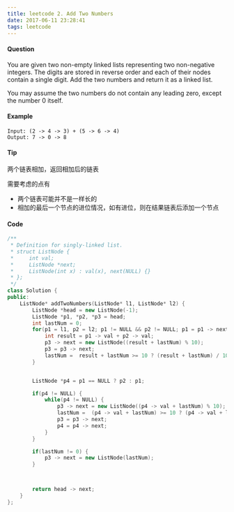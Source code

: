 ```yaml
---
title: leetcode 2. Add Two Numbers
date: 2017-06-11 23:28:41
tags: leetcode
---
```


#### Question

You are given two non-empty linked lists representing two non-negative integers. The digits are stored in reverse order and each of their nodes contain a single digit. Add the two numbers and return it as a linked list.

You may assume the two numbers do not contain any leading zero, except the number 0 itself.

#### Example

```
Input: (2 -> 4 -> 3) + (5 -> 6 -> 4)
Output: 7 -> 0 -> 8
```

#### Tip

两个链表相加，返回相加后的链表

需要考虑的点有

- 两个链表可能并不是一样长的
- 相加的最后一个节点的进位情况，如有进位，则在结果链表后添加一个节点

#### Code

```C++
/**
 * Definition for singly-linked list.
 * struct ListNode {
 *     int val;
 *     ListNode *next;
 *     ListNode(int x) : val(x), next(NULL) {}
 * };
 */
class Solution {
public:
    ListNode* addTwoNumbers(ListNode* l1, ListNode* l2) {
        ListNode *head = new ListNode(-1);
        ListNode *p1, *p2, *p3 = head;
        int lastNum = 0;
        for(p1 = l1, p2 = l2; p1 != NULL && p2 != NULL; p1 = p1 -> next, p2 = p2 -> next) {
            int result = p1 -> val + p2 -> val;
            p3 -> next = new ListNode((result + lastNum) % 10);
            p3 = p3 -> next;
            lastNum =  result + lastNum >= 10 ? (result + lastNum) / 10 : 0;
        }


        ListNode *p4 = p1 == NULL ? p2 : p1;

        if(p4 != NULL) {
            while(p4 != NULL) {
                p3 -> next = new ListNode((p4 -> val + lastNum) % 10);
                lastNum =  (p4 -> val + lastNum) >= 10 ? (p4 -> val + lastNum) / 10 : 0;
                p3 = p3 -> next;
                p4 = p4 -> next;
            }
        }

        if(lastNum != 0) {
            p3 -> next = new ListNode(lastNum);
        }



        return head -> next;
    }
};
```
